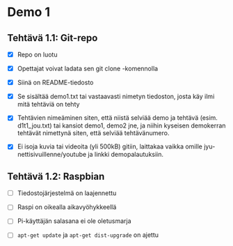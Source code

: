 # Demo 1

## Tehtävä 1.1: Git-repo

- [x] Repo on luotu

- [x] Opettajat voivat ladata sen git clone -komennolla

- [x] Siinä on README-tiedosto

- [x] Se sisältää demo1.txt tai vastaavasti nimetyn tiedoston, josta käy ilmi mitä tehtäviä on tehty

- [x] Tehtävien nimeäminen siten, että niistä selviää demo ja tehtävä (esim. d1t1_jou.txt) tai kansiot demo1, demo2 jne, ja niihin kyseisen demokerran tehtävät nimettynä siten, että selviää tehtävänumero.

- [x] Ei isoja kuvia tai videoita (yli 500kB) gitiin, laittakaa vaikka omille jyu-nettisivuillenne/youtube ja linkki demopalautuksiin.

## Tehtävä 1.2: Raspbian

- [ ] Tiedostojärjestelmä on laajennettu

- [ ] Raspi on oikealla aikavyöhykkeellä

- [ ] Pi-käyttäjän salasana ei ole oletusmarja

- [ ] `apt-get update` ja `apt-get dist-upgrade` on ajettu
